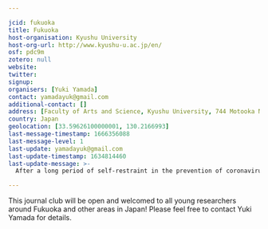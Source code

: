 ```yaml
---

jcid: fukuoka
title: Fukuoka
host-organisation: Kyushu University
host-org-url: http://www.kyushu-u.ac.jp/en/
osf: pdc9m
zotero: null
website: 
twitter: 
signup: 
organisers: [Yuki Yamada]
contact: yamadayuk@gmail.com
additional-contact: []
address: [Faculty of Arts and Science, Kyushu University, 744 Motooka Nishi-ku, 819-0395, Fukuoka]
country: Japan
geolocation: [33.59626100000001, 130.2166993]
last-message-timestamp: 1666356088
last-message-level: 1
last-update: yamadayuk@gmail.com
last-update-timestamp: 1634814460
last-update-message: >-
  After a long period of self-restraint in the prevention of coronavirus infections, we are planning to boost our activities from this October. Several of our ECRs are planning to host a new, intercollegiate study group.

---
```


This journal club will be open and welcomed to all young researchers around Fukuoka and other areas in Japan! Please feel free to contact Yuki Yamada for details.
